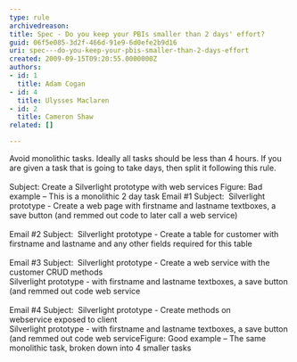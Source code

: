 ```yaml
---
type: rule
archivedreason: 
title: Spec - Do you keep your PBIs smaller than 2 days' effort?
guid: 06f5e085-3d2f-466d-91e9-6d0efe2b9d16
uri: spec---do-you-keep-your-pbis-smaller-than-2-days-effort
created: 2009-09-15T09:20:55.0000000Z
authors:
- id: 1
  title: Adam Cogan
- id: 4
  title: Ulysses Maclaren
- id: 2
  title: Cameron Shaw
related: []

---
```



Avoid monolithic tasks.&#160;Ideally all tasks should be less than 4 hours. If you are given a task that is going to take days, then split it following this rule. 
<br><excerpt class='endintro'></excerpt><br>
<span class="ms-rteCustom-CodeArea">Subject&#58; Create a Silverlight prototype with web services </span><span class="ms-rteCustom-FigureBad">Figure&#58; Bad example – This is a monolithic&#160;2 day task</span> <span class="ms-rteCustom-CodeArea" style="width&#58;100.11%;height&#58;187px;">Email #1 Subject&#58;&#160; Silverlight prototype - Create a web page with firstname and lastname textboxes, a save button (and remmed out code to later call a web service)<br><br>Email #2 Subject&#58;&#160; Silverlight prototype - Create a table for customer with firstname and lastname and any other fields required for this table<br><br>Email #3 Subject&#58;&#160; Silverlight prototype - Create a web service with the customer CRUD methods<br>Silverlight prototype - with firstname and lastname textboxes, a save button (and remmed out code web service&#160;<br><br>Email&#160;#4 Subject&#58;&#160; Silverlight prototype - Create methods on webservice&#160;exposed to client<br>Silverlight prototype - with firstname and lastname textboxes, a save button (and remmed out code web </span><span class="ms-rteCustom-CodeArea" style="width&#58;100.11%;height&#58;187px;">service</span><span class="ms-rteCustom-FigureGood">Figure&#58; Good example – The same monolithic task, broken down into 4 smaller tasks</span> 


